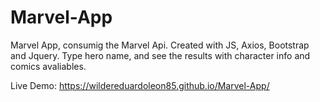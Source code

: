 # Marvel-App

Marvel App, consumig the Marvel Api. Created with JS, Axios, Bootstrap and Jquery. Type hero name, and see the results with character info and comics avaliables.

Live Demo: https://wildereduardoleon85.github.io/Marvel-App/
